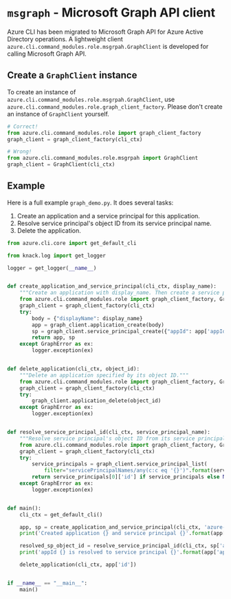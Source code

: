 # `msgraph` - Microsoft Graph API client 

Azure CLI has been migrated to Microsoft Graph API for Azure Active Directory operations. A lightweight client `azure.cli.command_modules.role.msgrpah.GraphClient` is developed for calling Microsoft Graph API.

## Create a `GraphClient` instance

To create an instance of `azure.cli.command_modules.role.msgrpah.GraphClient`, use `azure.cli.command_modules.role.graph_client_factory`. Please don't create an instance of `GraphClient` yourself.

```py
# Correct!
from azure.cli.command_modules.role import graph_client_factory
graph_client = graph_client_factory(cli_ctx)

# Wrong!
from azure.cli.command_modules.role.msgrpah import GraphClient
graph_client = GraphClient(cli_ctx)
```

## Example

Here is a full example `graph_demo.py`. It does several tasks:

1. Create an application and a service principal for this application.
2. Resolve service principal's object ID from its service principal name.
3. Delete the application.


```py
from azure.cli.core import get_default_cli

from knack.log import get_logger

logger = get_logger(__name__)


def create_application_and_service_principal(cli_ctx, display_name):
    """Create an application with display_name. Then create a service principal for this application."""
    from azure.cli.command_modules.role import graph_client_factory, GraphError
    graph_client = graph_client_factory(cli_ctx)
    try:
        body = {"displayName": display_name}
        app = graph_client.application_create(body)
        sp = graph_client.service_principal_create({"appId": app['appId']})
        return app, sp
    except GraphError as ex:
        logger.exception(ex)


def delete_application(cli_ctx, object_id):
    """Delete an application specified by its object ID."""
    from azure.cli.command_modules.role import graph_client_factory, GraphError
    graph_client = graph_client_factory(cli_ctx)
    try:
        graph_client.application_delete(object_id)
    except GraphError as ex:
        logger.exception(ex)


def resolve_service_principal_id(cli_ctx, service_principal_name):
    """Resolve service principal's object ID from its service principal name."""
    from azure.cli.command_modules.role import graph_client_factory, GraphError
    graph_client = graph_client_factory(cli_ctx)
    try:
        service_principals = graph_client.service_principal_list(
            filter="servicePrincipalNames/any(c:c eq '{}')".format(service_principal_name))
        return service_principals[0]['id'] if service_principals else None
    except GraphError as ex:
        logger.exception(ex)


def main():
    cli_ctx = get_default_cli()

    app, sp = create_application_and_service_principal(cli_ctx, 'azure-cli-test')
    print('Created application {} and service principal {}'.format(app['id'], sp['id']))

    resolved_sp_object_id = resolve_service_principal_id(cli_ctx, sp['appId'])
    print('appId {} is resolved to service principal {}'.format(app['appId'], resolved_sp_object_id))

    delete_application(cli_ctx, app['id'])


if __name__ == "__main__":
    main()
```
